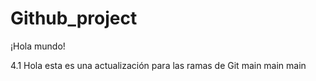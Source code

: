 # Github_project
¡Hola mundo!

4.1 Hola esta es una actualización para las ramas de Git
main main main
